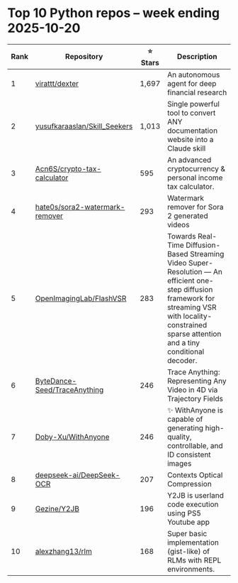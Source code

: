 # Top 10 Python repos – week ending 2025-10-20

| Rank | Repository | ⭐ Stars | Description |
| --- | --- | --- | --- |
| 1 | [virattt/dexter](https://github.com/virattt/dexter) | 1,697 | An autonomous agent for deep financial research |
| 2 | [yusufkaraaslan/Skill_Seekers](https://github.com/yusufkaraaslan/Skill_Seekers) | 1,013 | Single powerful tool to convert ANY documentation website into a Claude skill |
| 3 | [Acn6S/crypto-tax-calculator](https://github.com/Acn6S/crypto-tax-calculator) | 595 | An advanced cryptocurrency & personal income tax calculator. |
| 4 | [hate0s/sora2-watermark-remover](https://github.com/hate0s/sora2-watermark-remover) | 293 | Watermark remover for Sora 2 generated videos |
| 5 | [OpenImagingLab/FlashVSR](https://github.com/OpenImagingLab/FlashVSR) | 283 | Towards Real-Time Diffusion-Based Streaming Video Super-Resolution — An efficient one-step diffusion framework for streaming VSR with locality-constrained sparse attention and a tiny conditional decoder. |
| 6 | [ByteDance-Seed/TraceAnything](https://github.com/ByteDance-Seed/TraceAnything) | 246 | Trace Anything: Representing Any Video in 4D via Trajectory Fields |
| 7 | [Doby-Xu/WithAnyone](https://github.com/Doby-Xu/WithAnyone) | 246 | ✨ WithAnyone is capable of generating high-quality, controllable, and ID consistent images |
| 8 | [deepseek-ai/DeepSeek-OCR](https://github.com/deepseek-ai/DeepSeek-OCR) | 207 | Contexts Optical Compression |
| 9 | [Gezine/Y2JB](https://github.com/Gezine/Y2JB) | 196 | Y2JB is userland code execution using PS5 Youtube app |
| 10 | [alexzhang13/rlm](https://github.com/alexzhang13/rlm) | 168 | Super basic implementation (gist-like) of RLMs with REPL environments. |
